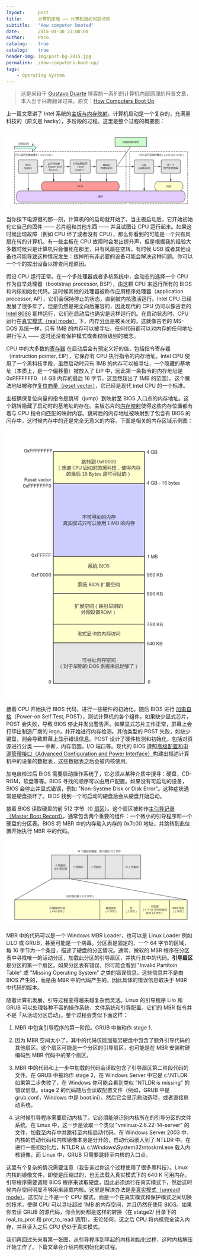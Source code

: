 ```yaml
---
layout:     post
title:      计算机原理 —— 计算机是如何启动的
subtitle:   "How computer booted"
date:       2015-04-30 23:00:00
author:     Paco
catalog:    true
catalog:    true
header-img: img/post-bg-2015.jpg
permalink:  /how-computers-boot-up/
tags:
    - Operating System
---
```


> 这是来自于 [Gustavo Duarte](http://duartes.org/gustavo/blog/) 博客的一系列的计算机内部原理的科普文章，本人出于兴趣翻译过来。原文：[How Computers Boot Up](http://duartes.org/gustavo/blog/post/how-computers-boot-up/)

上一篇文章讲了 Intel 系统的[主板与内存映射](http://liaoph.com/motherboard-and-memory-map/)。计算机启动是一个复杂的，充满黑科技的（原文是 hacky），多阶段的过程。这里是整个过程的概要图：

![](/img/in-post/how-computers-boot-up/boot-process.png)

当你按下电源键的那一刻，计算机的的启动就开始了。当主板启动后，它开始初始化它自己的固件 —— 芯片组和其他东西 —— 并且试图让 CPU 运行起来。如果这时候出现故障（例如 CPU 坏了或者没有 CPU），那么你看到的可能是一个只有风扇在转的计算机。有一些主板在 CPU 故障时会发出提升声，但是根据我的经验大多数时候只是计算机只会僵死在那里，只有风扇在空转。有时候 USB 或者其他设备也可能导致这种情况发生：拔掉所有非必要的设备可能会解决这种问题。你可以一个个的拔出设备以排查问题原因。

假设 CPU 运行正常。在一个多处理器或者多核系统中，会动态的选择一个 CPU 作为自举处理器（bootstrap processor, BSP），由这颗 CPU 来运行所有的 BIOS 和内核初始化代码。这时候其他的处理器被称作应用程序处理器（application processor, AP），它们会保持停止的状态，直到被内核激活运行。Intel CPU 已经发展了很多年了，但是仍然是完全向后兼容的，因此现代的 CPU 仍可以像古老的 [Intel 8086](http://en.wikipedia.org/wiki/Intel_8086) 那样运行，它们在启动后也确实是这样运行的。在启动状态时，CPU 运行在[真实模式（real mode）](http://en.wikipedia.org/wiki/Real_mode) 下，内存[分页](http://en.wikipedia.org/wiki/Paging)是被关闭的。这就像古老的 MS-DOS 系统一样，只有 1MB 的内存可以被寻址，任何代码都可以对内存的任何地址进行写入 —— 这时还没有保护模式或者权限级别的概念。

CPU 中的大多数的[寄存器](http://en.wikipedia.org/wiki/Processor_register) 在启动后会有预定义好的值，包括指令寄存器（instruction pointer, EIP），它保存有 CPU 执行指令的内存地址。Intel CPU 使用了一个黑科技手段，虽然启动时只有 1MB 的内存可以被寻址，一个隐藏的基地址（本质上，是一个偏移量）被放入了 EIP 中，因此第一条指令的内存地址是 0xFFFFFFF0 （4 GB 内存的最后 16 字节，这显然超出了 1MB 的范围）。这个魔法地址被称作[复位向量（reset vector）](http://en.wikipedia.org/wiki/Reset_vector)，它已经是现代 Intel CPU 的一个标准。

主板确保复位向量的指令是跳转（jump）到映射至 BIOS 入口点的内存地址。这个跳转隐藏了启动时的基地址的存在。主板芯片的[内存映射](http://liaoph.com/motherboard-and-memory-map/)使得这些内存位置都有着与 CPU 指令向匹配的映射内容。跳转后的内存地址被映射到了包含有 BIOS 的闪存中，这时候内存中的还是完全无意义的内容。下面是相关的内存区域示例图：

![](/img/in-post/how-computers-boot-up/memory-map.png)

接着 CPU 开始执行 BIOS 代码，进行一些硬件的初始化。随后 BIOS 进行 [加电自检](http://en.wikipedia.org/wiki/Power_on_self_test)（Power-on Self Test, POST），测试计算机的各个组件。如果缺少显式芯片，POST 会失败，导致 BIOS 停止并发出警告声。如果显式芯片工作正常，屏幕上会打印出制造厂商的 logo，并开始进行内存检测。其他类型的 POST 失败，如缺少键盘，则会导致屏幕上显示错误信息。POST 设计了硬件检测和初始化，包括对资源进行分类 —— 中断，内存范围，I/O 端口等。现代的 BIOS 遵照[高级配置和电源管理接口（Advanced Configuration and Power Interface）](http://en.wikipedia.org/wiki/ACPI)构建出描述计算机中的设备的数据表，这些数据表之后会被内核使用。

加电自检过后 BIOS 需要启动操作系统了，它必须从某种介质中搜寻：硬盘，CD-ROM，软盘等等。BIOS 寻找的顺序可以由用户配置。如果没有可启动的设备，BIOS 会停止并显式错误，例如 "Non-Systme Disk or Disk Error"。这种症状通常是硬盘损坏了。BIOS 找到一个可启动的硬盘后会从硬盘开始启动。

接着 BIOS 读取硬盘的前 512 字节（0 [扇区](http://en.wikipedia.org/wiki/Disk_sector)）。这个扇区被称作[主引导记录（Master Boot Record）](http://en.wikipedia.org/wiki/Master_boot_record)，通常包含两个重要的组件：一个微小的引导程序和一个硬盘的分区表。BIOS 将 MBR 中的内存载入内存的 0x7c00 地址，并跳转到此位置开始执行 MBR 中的代码。

![](/img/in-post/how-computers-boot-up/mbr.png)

MBR 中的代码可以是一个 Windows MBR Loader，也可以是 Linux Loader 例如 LILO 或 GRUB，甚至可能是一个病毒。分区表是固定的，一个 64 字节的区域，每 16 字节为一个条目，描述了硬盘的分区情况。通常，微软的 MBR 程序在分区表中寻找唯一的活动分区，加载此分区的引导扇区，并执行其中的代码。**引导扇区**是分区的第一个扇区。如果分区表有错误，你可能会看到 "Invalid Partitoin Table" 或 "Missing Operating System" 之类的错误信息。这些信息并不是由 BIOS 产生的，而是由 MBR 中的代码产生的。因此具体的错误信息取决于 MBR 中代码的版本。

随着计算机发展，引导过程变得越来越复杂而灵活。Linux 的引导程序 Lilo 和 GRUB 可以处理各种不容的操作系统，文件系统和引导配置。它们的 MBR 指令并不是「从活动分区启动」。整个过程会类似下面这样：

1. MBR 中包含引导程序的第一阶段。GRUB 中被称作 stage 1.

2. 因为 MBR 空间太小了，其中的代码仅能加载另硬盘中包含了额外引导代码的其他扇区。这个扇区可能是一个分区的引导扇区，也可能是在 MBR 安装时硬编码到 MBR 代码中的某个扇区。

3. MBR 中的代码和上一步中加载的代码会读取包含了引导扇区第二阶段代码的文件。在 GRUB 中被称作 stage 2，在 Windows Server 中它是 c:\NTLDR. 如果第二步失败了，在 Windows 你可能会看到类似 "NTLDR is missing" 的错误信息。stage 2 的代码随后会读取配置文件（例如，GRUB 中是 grub.conf，Windows 中是 boot.ini）。然后它会显示启动选项，或者直接启动系统。

4. 这时候引导程序需要启动内核了。它必须能够识别内核所在的引导分区的文件系统。在 Linux 中，这一步是读取一个类似 "vmlinuz-2.6.22-14-server" 的文件，加载至内存中并跳转至内核启动代码。在 Windows Server 2003 中，内核的启动代码和内核镜像本身是分开的，启动代码嵌入到了 NTLDR 中。在进行一些初始化后，NTLDR 从 c:\Windows\System32\ntoskrnl.exe 载入内核镜像，而 Linux 中，GRUB 只需要跳转至内核的入口点。

这里有个复杂的情况需要注意（我告诉过你这个过程使用了很多黑科技）。Linux 内核的镜像文件，即使是压缩过的，也无法载入真实模式下的 640 K 可用内存。引导程序需要调用 BIOS 程序来读取硬盘，因此必须运行在真实模式下，然后这时候内存空间明显不够用来装载内核。这里是解决办法是[非真实模式（unreadl mode）](http://en.wikipedia.org/wiki/Unreal_mode)。这实际上不是一个 CPU 模式，而是一个在真实模式和保护模式之间切换的技术，使得 CPU 可以寻址超过 1MB 的内存空间，并且仍然在使用 BIOS。如果你去读 GRUB 的源代码，你会到处都是这样的转换（在 statge2/ 目录下的 real_to_prot 和 prot_to_read 调用）。无论如何，这之后 CPU 将内核完全读入内存，并且读入之后 CPU 仍处于真实模式。

我们再回过头来看第一张图，从引导程序到早起的内核初始化过程，这时内核解压开始工作了。下篇文章会介绍内核初始化的过程。
